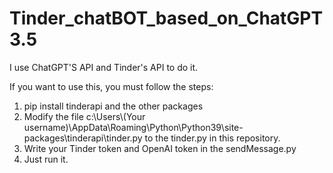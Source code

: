 # Tinder_chatBOT_based_on_ChatGPT3.5

I use ChatGPT'S API and Tinder's API to do it.

If you want to use this, you must follow the steps:

1. pip install tinderapi and the other packages
2. Modify the file c:\Users\\(Your username)\AppData\Roaming\Python\Python39\site-packages\tinderapi\tinder.py to the tinder.py in this repository.
3. Write your Tinder token and OpenAI token in the sendMessage.py
4. Just run it.
